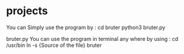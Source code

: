 # projects
You can Simply use the program by :
  cd bruter
  python3 bruter.py
  
  bruter.py
You can use the program in terminal any where by using :
         cd /usr/bin
         ln -s {Source of the file} bruter
